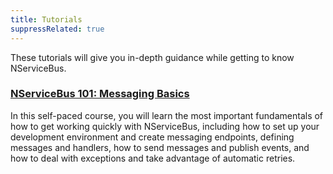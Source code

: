 ```yaml
---
title: Tutorials
suppressRelated: true
---
```


These tutorials will give you in-depth guidance while getting to know NServiceBus.

### [NServiceBus 101: Messaging Basics](nservicebus-101/)

In this self-paced course, you will learn the most important fundamentals of how to get working quickly with NServiceBus, including how to set up your development environment and create messaging endpoints, defining messages and handlers, how to send messages and publish events, and how to deal with exceptions and take advantage of automatic retries.
